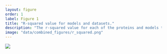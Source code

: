```yaml
---
layout: figure
order: 1
label: Figure 1
title: "R-squared value for models and datasets."
description: "The r-squared value for each of the proteins and models tested in this study. The colors represent the model and data set that was used for fitting. The red and green plots include the combined distance-rsa model. In red, we construct optimized linear models with dN/dS values and distances to 75% of the sites; we still include all reference sites, but only 75% of the distances from that site. In green, we show the r-squared value for the 25% of data that was not used for optimization using the best site from the optimized set. In blue, we show the R<sup>2</sup> value of a model that only uses RSA as a predictor for dN/dS."
image: "data/combined_figures/r_squared.png"
---
```

<img src="{{ site.baseurl }}/data/combined_figures/r_squared.png">
